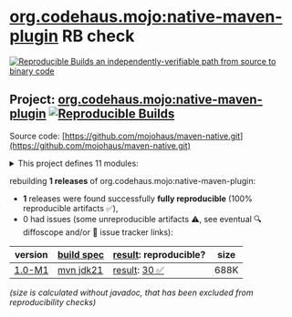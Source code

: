 [org.codehaus.mojo:native-maven-plugin](https://central.sonatype.com/artifact/org.codehaus.mojo/native-maven-plugin/versions) RB check
=======

[![Reproducible Builds](https://reproducible-builds.org/images/logos/rb.svg) an independently-verifiable path from source to binary code](https://reproducible-builds.org/)

## Project: [org.codehaus.mojo:native-maven-plugin](https://central.sonatype.com/artifact/org.codehaus.mojo/native-maven-plugin/versions) [![Reproducible Builds](https://img.shields.io/endpoint?url=https://raw.githubusercontent.com/jvm-repo-rebuild/reproducible-central/master/content/org/codehaus/mojo/native/badge.json)](https://github.com/jvm-repo-rebuild/reproducible-central/blob/master/content/org/codehaus/mojo/native/README.md)

Source code: [https://github.com/mojohaus/maven-native.git](https://github.com/mojohaus/maven-native.git)

<details><summary>This project defines 11 modules:</summary>

* [org.codehaus.mojo.natives:maven-native](https://central.sonatype.com/artifact/org.codehaus.mojo.natives/maven-native/1.0-M1)
* [org.codehaus.mojo.natives:maven-native-api](https://central.sonatype.com/artifact/org.codehaus.mojo.natives/maven-native-api/1.0-M1)
* [org.codehaus.mojo.natives:maven-native-bcc](https://central.sonatype.com/artifact/org.codehaus.mojo.natives/maven-native-bcc/1.0-M1)
* [org.codehaus.mojo.natives:maven-native-components](https://central.sonatype.com/artifact/org.codehaus.mojo.natives/maven-native-components/1.0-M1)
* [org.codehaus.mojo.natives:maven-native-generic-c](https://central.sonatype.com/artifact/org.codehaus.mojo.natives/maven-native-generic-c/1.0-M1)
* [org.codehaus.mojo.natives:maven-native-javah](https://central.sonatype.com/artifact/org.codehaus.mojo.natives/maven-native-javah/1.0-M1)
* [org.codehaus.mojo.natives:maven-native-manager](https://central.sonatype.com/artifact/org.codehaus.mojo.natives/maven-native-manager/1.0-M1)
* [org.codehaus.mojo.natives:maven-native-mingw](https://central.sonatype.com/artifact/org.codehaus.mojo.natives/maven-native-mingw/1.0-M1)
* [org.codehaus.mojo.natives:maven-native-msvc](https://central.sonatype.com/artifact/org.codehaus.mojo.natives/maven-native-msvc/1.0-M1)
* [org.codehaus.mojo.natives:maven-native-test](https://central.sonatype.com/artifact/org.codehaus.mojo.natives/maven-native-test/1.0-M1)
* [org.codehaus.mojo:native-maven-plugin](https://central.sonatype.com/artifact/org.codehaus.mojo/native-maven-plugin/1.0-M1)
</details>

rebuilding **1 releases** of org.codehaus.mojo:native-maven-plugin:
- **1** releases were found successfully **fully reproducible** (100% reproducible artifacts :white_check_mark:),
- 0 had issues (some unreproducible artifacts :warning:, see eventual :mag: diffoscope and/or :memo: issue tracker links):

| version | [build spec](/BUILDSPEC.md) | [result](https://reproducible-builds.org/docs/jvm/): reproducible? | size |
| -- | --------- | ------ | -- |
| [1.0-M1](https://central.sonatype.com/artifact/org.codehaus.mojo/native-maven-plugin/1.0-M1/pom) | [mvn jdk21](maven-native-1.0-M1.buildspec) | [result](maven-native-1.0-M1.buildinfo): [30 :white_check_mark: ](maven-native-1.0-M1.buildcompare) | 688K |

<i>(size is calculated without javadoc, that has been excluded from reproducibility checks)</i>
